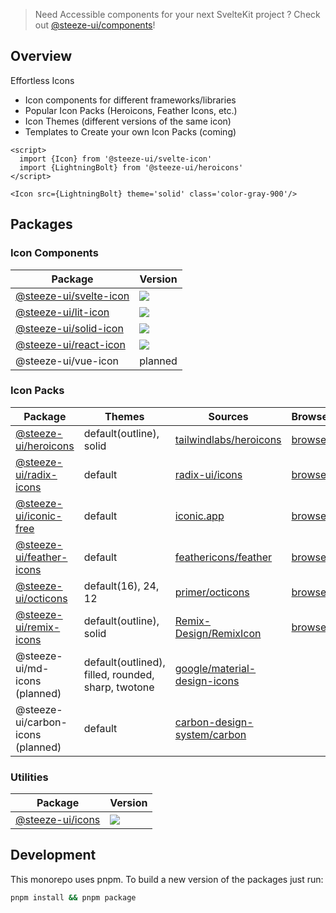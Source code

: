 > Need Accessible components for your next SvelteKit project ? Check out [@steeze-ui/components](https://github.com/steeze-ui/components)!

## Overview

Effortless Icons

- Icon components for different frameworks/libraries
- Popular Icon Packs (Heroicons, Feather Icons, etc.)
- Icon Themes (different versions of the same icon)
- Templates to Create your own Icon Packs (coming)

```svelte
<script>
  import {Icon} from '@steeze-ui/svelte-icon'
  import {LightningBolt} from '@steeze-ui/heroicons'
</script>

<Icon src={LightningBolt} theme='solid' class='color-gray-900'/>
```

## Packages

### Icon Components

| Package                                                   | Version                                                                                                                                             |
| --------------------------------------------------------- | --------------------------------------------------------------------------------------------------------------------------------------------------- |
| [@steeze-ui/svelte-icon](packages/components/svelte-icon) | <a href="https://www.npmjs.com/package/@steeze-ui/svelte-icon"><img src="https://img.shields.io/npm/v/@steeze-ui/svelte-icon.svg?style=flat" /></a> |
| [@steeze-ui/lit-icon](packages/components/lit-icon)       | <a href="https://www.npmjs.com/package/@steeze-ui/lit-icon"><img src="https://img.shields.io/npm/v/@steeze-ui/lit-icon.svg?style=flat" /></a>       |
| [@steeze-ui/solid-icon](packages/components/solid-icon)   | <a href="https://www.npmjs.com/package/@steeze-ui/solid-icon"><img src="https://img.shields.io/npm/v/@steeze-ui/solid-icon.svg?style=flat" /></a>   |
| [@steeze-ui/react-icon](packages/components/react-icon)   | <a href="https://www.npmjs.com/package/@steeze-ui/react-icon"><img src="https://img.shields.io/npm/v/@steeze-ui/react-icon.svg?style=flat" /></a>   |
| @steeze-ui/vue-icon                                       | planned                                                                                                                                             |

### Icon Packs

| Package                                                             | Themes                                             | Sources                                                                                                | Browser                                           | Version                                                                                                                                                 |
| ------------------------------------------------------------------- | -------------------------------------------------- | ------------------------------------------------------------------------------------------------------ | ------------------------------------------------- | ------------------------------------------------------------------------------------------------------------------------------------------------------- |
| [@steeze-ui/heroicons](packages/builders/heroicons-builder)         | default(outline), solid                            | [tailwindlabs/heroicons](https://github.com/tailwindlabs/heroicons)                                    | [browse](https://heroicons.dev/)                  | <a href="https://www.npmjs.com/package/@steeze-ui/heroicons"><img src="https://img.shields.io/npm/v/@steeze-ui/heroicons.svg?style=flat" /></a>         |
| [@steeze-ui/radix-icons](packages/builders/radix-icons-builder)     | default                                            | [radix-ui/icons](https://github.com/radix-ui/icons)                                                    | [browse](https://icons.modulz.app/)               | <a href="https://www.npmjs.com/package/@steeze-ui/radix-icons"><img src="https://img.shields.io/npm/v/@steeze-ui/radix-icons.svg?style=flat" /></a>     |
| [@steeze-ui/iconic-free](packages/builders/iconic-free-builder)     | default                                            | [iconic.app](https://iconic.app/)                                                                      | [browse](https://iconic.app/c/availability/free/) | <a href="https://www.npmjs.com/package/@steeze-ui/iconic-free"><img src="https://img.shields.io/npm/v/@steeze-ui/iconic-free.svg?style=flat" /></a>     |
| [@steeze-ui/feather-icons](packages/builders/feather-icons-builder) | default                                            | [feathericons/feather](https://github.com/feathericons/feather)                                        | [browse](https://feathericons.com/)               | <a href="https://www.npmjs.com/package/@steeze-ui/feather-icons"><img src="https://img.shields.io/npm/v/@steeze-ui/feather-icons.svg?style=flat" /></a> |
| [@steeze-ui/octicons](packages/builders/octicons-builder)           | default(16), 24, 12                                | [primer/octicons](https://github.com/primer/octicons)                                                  | [browse](https://primer.style/octicons/)          | <a href="https://www.npmjs.com/package/@steeze-ui/octicons"><img src="https://img.shields.io/npm/v/@steeze-ui/octicons.svg?style=flat" /></a>           |
| [@steeze-ui/remix-icons](packages/builders/remix-icons-builder)     | default(outline), solid                            | [Remix-Design/RemixIcon](https://github.com/Remix-Design/remixicon)                                    | [browse](https://remixicon.com/)                  | <a href="https://www.npmjs.com/package/@steeze-ui/remix-icons"><img src="https://img.shields.io/npm/v/@steeze-ui/remix-icons.svg?style=flat" /></a>     |
| @steeze-ui/md-icons (planned)                                       | default(outlined), filled, rounded, sharp, twotone | [google/material-design-icons](https://github.com/google/material-design-icons)                        |                                                   |                                                                                                                                                         |
| @steeze-ui/carbon-icons (planned)                                   | default                                            | [carbon-design-system/carbon](https://github.com/carbon-design-system/carbon/tree/main/packages/icons) |                                                   |                                                                                                                                                         |

### Utilities

| Package                           | Version                                                                                                                                 |
| --------------------------------- | --------------------------------------------------------------------------------------------------------------------------------------- |
| [@steeze-ui/icons](packages/core) | <a href="https://www.npmjs.com/package/@steeze-ui/icons"><img src="https://img.shields.io/npm/v/@steeze-ui/icons.svg?style=flat" /></a> |

## Development

This monorepo uses pnpm. To build a new version of the packages just run:

```bash
pnpm install && pnpm package
```
